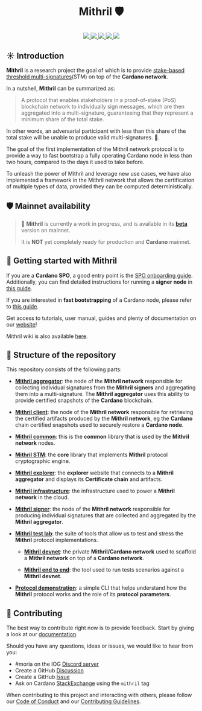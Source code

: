 # <p align="center">Mithril :shield:</p>

<div align="center">
  <a href='https://github.com/input-output-hk/mithril/actions'>
    <img src="https://img.shields.io/github/actions/workflow/status/input-output-hk/mithril/ci.yml?label=Tests&style=for-the-badge&branch=main">
  </a>
  <a href='https://github.com/input-output-hk/mithril/issues'>
    <img src="https://img.shields.io/github/issues/input-output-hk/mithril?label=Issues&style=for-the-badge">
  </a>
  <a href='https://github.com/input-output-hk/mithril/network/members'>
     <img src="https://img.shields.io/github/forks/input-output-hk/mithril?label=Forks&style=for-the-badge">
  </a>
  <a href='https://github.com/input-output-hk/mithril/stargazers'>
    <img src="https://img.shields.io/github/stars/input-output-hk/mithril?label=Stars&style=for-the-badge">
  </a>
  <a href='https://github.com/input-output-hk/mithril/blob/main/LICENSE'>
    <img src="https://img.shields.io/github/license/input-output-hk/mithril?label=License&style=for-the-badge">
  </a>
</div>

## :sunny: Introduction

**Mithril** is a research project the goal of which is to provide [stake-based threshold multi-signatures](https://iohk.io/en/research/library/papers/mithril-stake-based-threshold-multisignatures/)(STM) on top of the **Cardano network**.

In a nutshell, **Mithril** can be summarized as:

> A protocol that enables stakeholders in a proof-of-stake (PoS) blockchain network to individually sign messages, which are then aggregated into a multi-signature, guaranteeing that they represent a minimum share of the total stake.

In other words, an adversarial participant with less than this share of the total stake will be unable to produce valid multi-signatures. :closed_lock_with_key:.

The goal of the first implementation of the Mithril network protocol is to provide a way to fast bootstrap a fully operating Cardano node in less than two hours, compared to the days it used to take before.

To unleash the power of Mithril and leverage new use cases, we have also implemented a framework in the Mithril network that allows the certification of multiple types of data, provided they can be computed deterministically.

## :shield: Mainnet availability

> :construction: **Mithril** is currently a work in progress, and is available in its [**beta**](https://mithril.network/doc/dev-blog/2023/07/21/mainnet-beta-launch) version on mainnet.
>
> It is **NOT** yet completely ready for production and **Cardano** mainnet.


## :rocket: Getting started with Mithril

If you are a **Cardano SPO**, a good entry point is the [SPO onboarding guide](https://mithril.network/doc/manual/getting-started/SPO-on-boarding-guide). 
Additionally, you can find detailed instructions for running a **signer node** in [this guide](https://mithril.network/doc/manual/getting-started/run-signer-node).

If you are interested in **fast bootstrapping** of a Cardano node, please refer to [this guide](https://mithril.network/doc/manual/getting-started/bootstrap-cardano-node).

Get access to tutorials, user manual, guides and plenty of documentation on our [website](https://mithril.network/doc)!

Mithril wiki is also available [here](https://github.com/input-output-hk/mithril/wiki).

## :satellite: Structure of the repository

This repository consists of the following parts:

* [**Mithril aggregator**](./mithril-aggregator): the node of the **Mithril network** responsible for collecting individual signatures from the **Mithril signers** and aggregating them into a multi-signature. The **Mithril aggregator** uses this ability to provide certified snapshots of the **Cardano** blockchain.

* [**Mithril client**](./mithril-client): the node of the **Mithril network** responsible for retrieving the certified artifacts produced by the **Mithril network**, eg the **Cardano** chain certified snapshots used to securely restore a **Cardano node**.

* [**Mithril common**](./mithril-common): this is the **common** library that is used by the **Mithril network** nodes.

* [**Mithril STM**](./mithril-stm): the **core** library that implements **Mithril** protocol cryptographic engine.

* [**Mithril explorer**](./mithril-explorer): the **explorer** website that connects to a **Mithril aggregator** and displays its **Certificate chain** and artifacts.

* [**Mithril infrastructure**](./mithril-infra): the infrastructure used to power a **Mithril network** in the cloud.

* [**Mithril signer**](./mithril-signer): the node of the **Mithril network** responsible for producing individual signatures that are collected and aggregated by the **Mithril aggregator**.

* [**Mithril test lab**](./mithril-test-lab): the suite of tools that allow us to test and stress the **Mithril** protocol implementations.

  * [**Mithril devnet**](./mithril-test-lab/mithril-devnet): the private **Mithril/Cardano network** used to scaffold a **Mithril network** on top of a **Cardano network**.

  * [**Mithril end to end**](./mithril-test-lab/mithril-end-to-end): the tool used to run tests scenarios against a **Mithril devnet**.

* [**Protocol demonstration**](./demo/protocol-demo): a simple CLI that helps understand how the **Mithril** protocol works and the role of its **protocol parameters**.

## :bridge_at_night: Contributing

The best way to contribute right now is to provide feedback. Start by giving a look at our [documentation](https://mithril.network/doc).

Should you have any questions, ideas or issues, we would like to hear from you:

* #moria on the IOG [Discord server](https://discord.gg/5kaErDKDRq)
* Create a GitHub [Discussion](https://github.com/input-output-hk/mithril/discussions)
* Create a GitHub [Issue](https://github.com/input-output-hk/mithril/issues/new)
* Ask on Cardano [StackExchange](https://cardano.stackexchange.com/questions/tagged/mithril) using the `mithril` tag

When contributing to this project and interacting with others, please follow our [Code of Conduct](./CODE-OF-CONDUCT.md) and our [Contributing Guidelines](./CONTRIBUTING.md).
